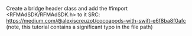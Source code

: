 Create a bridge header class and add the #import <RFMAdSDK/RFMAdSDK.h> to it
SRC: https://medium.com/@alexiscreuzot/cocoapods-with-swift-e6f8ba8f0afc (note, this tutorial contains a significant typo in the file path)

